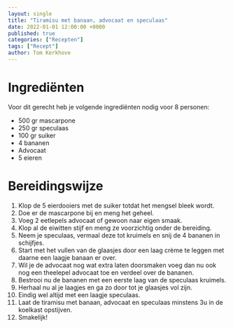 ```yaml
---
layout: single
title: "Tiramisu met banaan, advocaat en speculaas"
date: 2022-01-01 12:00:00 +0000
published: true
categories: ["Recepten"]
tags: ["Recept"]
author: Tom Kerkhove
---
```


# Ingrediënten
Voor dit gerecht heb je volgende ingrediënten nodig voor 8 personen:

- 500 gr mascarpone
- 250 gr speculaas
- 100 gr suiker
- 4 bananen
- Advocaat
- 5 eieren

# Bereidingswijze

1. Klop de 5 eierdooiers met de suiker totdat het mengsel bleek wordt.
2. Doe er de mascarpone bij en meng het geheel.
3. Voeg 2 eetlepels advocaat of gewoon naar eigen smaak.
4. Klop al de eiwitten stijf en meng ze voorzichtig onder de bereiding.
5. Neem je speculaas, vermaal deze tot kruimels en snij de 4 bananen in schijfjes.
6. Start met het vullen van de glaasjes door een laag crème te leggen met daarne een laagje banaan er over.
7. Wil je de advocaat nog wat extra laten doorsmaken voeg dan nu ook nog een theelepel advocaat toe en verdeel over de bananen.
8. Bestrooi nu de bananen met een eerste laag van de speculaas kruimels.
9. Herhaal nu al je laagjes en ga zo door tot je glaasjes vol zijn.
10. Eindig wel altijd met een laagje speculaas.
11. Laat de tiramisu met banaan, advocaat en speculaas minstens 3u in de koelkast opstijven.
12. Smakelijk!
